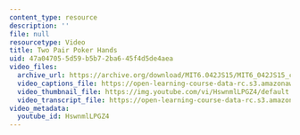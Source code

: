 ```yaml
---
content_type: resource
description: ''
file: null
resourcetype: Video
title: Two Pair Poker Hands
uid: 47a04705-5d59-b5b7-2ba6-45f4d5de4aea
video_files:
  archive_url: https://archive.org/download/MIT6.042JS15/MIT6_042JS15_count2pair_video_ipod.mp4
  video_captions_file: https://open-learning-course-data-rc.s3.amazonaws.com/6-042j-mathematics-for-computer-science-spring-2015/fca2e392199459d8abee64f6801a496c_HswnmlLPGZ4.vtt
  video_thumbnail_file: https://img.youtube.com/vi/HswnmlLPGZ4/default.jpg
  video_transcript_file: https://open-learning-course-data-rc.s3.amazonaws.com/6-042j-mathematics-for-computer-science-spring-2015/dce983bc54af36b240932316c67ddeaf_HswnmlLPGZ4.pdf
video_metadata:
  youtube_id: HswnmlLPGZ4
---
```

